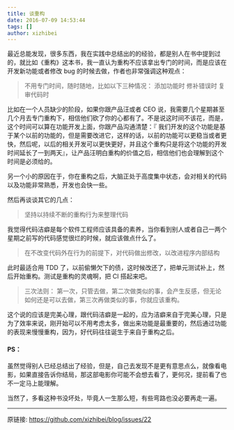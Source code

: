 ```yaml
---
title: 谈重构
date: 2016-07-09 14:53:44
tags: []
author: xizhibei
---
```

最近总能发现，很多东西，我在实践中总结出的的经验，都是别人在书中提到过的，就比如《重构》这本书，我一直认为重构不应该拿出专门的时间，而是应该在开发新功能或者修改 bug 的时候去做，作者也非常强调这种观点：

> 不用专门时间，随时随地，比如以下三种情况：
> 添加功能时
> 修补错误时
> 复审代码时

比如在一个人员缺少的阶段，如果你跟产品汪或者 CEO 说，我需要几个星期甚至几个月去专门重构下，相信他们砍了你的心都有了。不是说这时间不该花，而是，这个时间可以算在功能开发上面，你跟产品沟通清楚：『
我们开发的这个功能是基于某个以前的功能的，但是需要改进它，这样的话，以前的功能可以更稳当或者更快，然后呢，以后的相关开发可以更快更好，并且这个重构只是将这个功能的开发时间延长了一到两天』，让产品汪明白重构的价值之后，相信他们也会理解到这个时间是必须给的。

另一个小的原因在于，你在重构之后，大脑正处于高度集中状态，会对相关的代码以及功能非常熟悉，开发也会快一些。

然后再谈谈其它的几点：

> 坚持以持续不断的重构行为来整理代码

我觉得代码洁癖是每个软件工程师应该具备的素养，当你看到别人或者自己一两个星期之前写的代码感觉很烂的时候，就应该做点什么了。

> 在不改变代码外在行为的前提下，对代码做出修改，以改进程序内部结构

此时最适合用 TDD 了，以前偷懒欠下的债，这时候改还了，把单元测试补上，然后开始重构。测试是重构的灵魂啊，把 CI 搭起来吧。

> 三次法则：
> 第一次，只管去做，第二次做类似的事，会产生反感，但无论如何还是可以去做，第三次再做类似的事，你就应该重构。

这个说的应该是完美心理，跟代码洁癖是一起的，应为洁癖来自于完美心理，只是为了效率来说，刚开始可以不用考虑太多，做出来功能是最重要的，然后通过功能的表现来慢慢重构，因为，好代码往往诞生于来自于重构之后。
#### PS：

虽然觉得别人已经总结出了经验，但是，自己去发现不是更有意思点么，就像看电影，如果直接告诉你结局，那这部电影你可能不会想去看了，更何况，提前看了也不一定马上能理解。

当然了，多看这种书没坏处，毕竟人一生那么短，有些弯路也没必要再走一遍。


***
原链接: https://github.com/xizhibei/blog/issues/22
